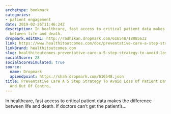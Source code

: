 ```yaml
---
archetype: bookmark
categories:
- patient engagement
date: 2019-02-26T11:46:24Z
description: In healthcare, fast access to critical patient data makes the difference
  between life and death.
dropmark.editURL: http://radhikan.dropmark.com/616548/18085632
link: https://www.healthitoutcomes.com/doc/preventative-care-a-step-strategy-to-avoid-loss-of-patient-data-system-downtime-and-out-of-control-data-management-costs-0001
linkBrand: healthitoutcomes.com
slug: healthitoutcomes-preventative-care-a-5-step-strategy-to-avoid-loss-of-patient-data-system-downtime-and-out-of-contro
socialScore: 28
socialScoreSimulated: true
source:
  name: Dropmark
  apiendpoint: https://shah.dropmark.com/616548.json
title: Preventative Care A 5 Step Strategy To Avoid Loss Of Patient Data System Downtime
  And Out Of Contro…
---
```

In healthcare, fast access to critical patient data makes the difference between life and death. If doctors can&rsquo;t get the patient&rsquo;s...